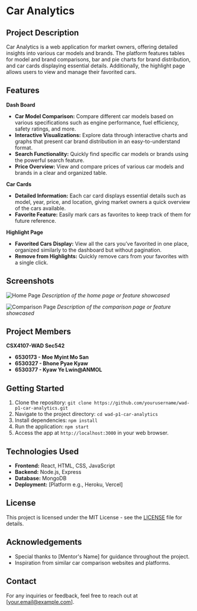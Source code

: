 # Car Analytics

## Project Description

Car Analytics is a web application for market owners, offering detailed insights into various car models and brands. The platform features tables for model and brand comparisons, bar and pie charts for brand distribution, and car cards displaying essential details. Additionally, the highlight page allows users to view and manage their favorited cars.

## Features
**Dash Board**
- **Car Model Comparison:** Compare different car models based on various specifications such as engine performance, fuel efficiency, safety ratings, and more.
- **Interactive Visualizations:** Explore data through interactive charts and graphs that present car brand distribution in an easy-to-understand format.
- **Search Functionality:** Quickly find specific car models or brands using the powerful search feature.
- **Price Overview:** View and compare prices of various car models and brands in a clear and organized table.

**Car Cards**
- **Detailed Information:** Each car card displays essential details such as model, year, price, and location, giving market owners a quick overview of the cars available.
- **Favorite Feature:** Easily mark cars as favorites to keep track of them for future reference.

**Highlight Page**
- **Favorited Cars Display:** View all the cars you’ve favorited in one place, organized similarly to the dashboard but without pagination.
- **Remove from Highlights:** Quickly remove cars from your favorites with a single click.

## Screenshots

![Home Page](path/to/screenshot1.png)
*Description of the home page or feature showcased*

![Comparison Page](path/to/screenshot2.png)
*Description of the comparison page or feature showcased*

## Project Members

**CSX4107-WAD Sec542**
- **6530173 - Moe Myint Mo San** 
- **6530327 - Bhone Pyae Kyaw** 
- **6530377 - Kyaw Ye Lwin@ANMOL** 

## Getting Started

1. Clone the repository: `git clone https://github.com/yourusername/wad-p1-car-analytics.git`
2. Navigate to the project directory: `cd wad-p1-car-analytics`
3. Install dependencies: `npm install`
4. Run the application: `npm start`
5. Access the app at `http://localhost:3000` in your web browser.

## Technologies Used

- **Frontend:** React, HTML, CSS, JavaScript
- **Backend:** Node.js, Express
- **Database:** MongoDB
- **Deployment:** [Platform e.g., Heroku, Vercel]

## License

This project is licensed under the MIT License - see the [LICENSE](LICENSE) file for details.

## Acknowledgements

- Special thanks to [Mentor's Name] for guidance throughout the project.
- Inspiration from similar car comparison websites and platforms.

## Contact

For any inquiries or feedback, feel free to reach out at [your.email@example.com].

